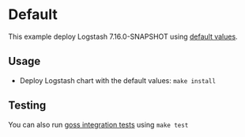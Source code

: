 # Default

This example deploy Logstash 7.16.0-SNAPSHOT using [default values][].


## Usage

* Deploy Logstash chart with the default values: `make install`


## Testing

You can also run [goss integration tests][] using `make test`


[goss integration tests]: https://github.com/elastic/helm-charts/tree/7.16/logstash/examples/default/test/goss.yaml
[default values]: https://github.com/elastic/helm-charts/tree/7.16/logstash/values.yaml
